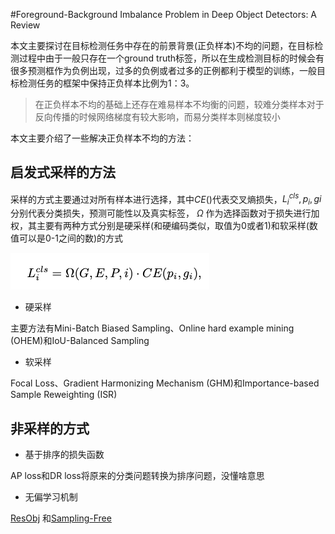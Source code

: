 #Foreground-Background Imbalance Problem in Deep Object Detectors: A Review



本文主要探讨在目标检测任务中存在的前景背景(正负样本)不均的问题，在目标检测过程中由于一般只存在一个ground truth标签，所以在生成检测目标的时候会有很多预测框作为负例出现，过多的负例或者过多的正例都利于模型的训练，一般目标检测任务的框架中保持正负样本比例为1：3。

> 在正负样本不均的基础上还存在难易样本不均衡的问题，较难分类样本对于反向传播的时候网络梯度有较大影响，而易分类样本则梯度较小



本文主要介绍了一些解决正负样本不均的方法：

## 启发式采样的方法

采样的方式主要通过对所有样本进行选择，其中$CE()$代表交叉熵损失，$L_i^{cls},p_i,gi$分别代表分类损失，预测可能性以及真实标签， $\Omega$ 作为选择函数对于损失进行加权，其主要有两种方式分别是硬采样(和硬编码类似，取值为0或者1)和软采样(数值可以是0-1之间的数)的方式

![image-20210321100459898](image-20210321100459898.png)

- 硬采样

主要方法有Mini-Batch Biased Sampling、Online hard example mining (OHEM)和IoU-Balanced Sampling

- 软采样

Focal Loss、Gradient Harmonizing Mechanism (GHM)和Importance-based Sample Reweighting (ISR)

## 非采样的方式

- 基于排序的损失函数

AP loss和DR loss将原来的分类问题转换为排序问题，没懂啥意思

- 无偏学习机制

[ResObj](https://zhuanlan.zhihu.com/p/82761345) 和[Sampling-Free](https://zhuanlan.zhihu.com/p/100052168)

